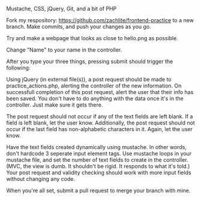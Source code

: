Mustache, CSS, jQuery, Git, and a bit of PHP

Fork my respository: https://github.com/zachlite/frontend-practice  to a new branch.  Make commits, and push your changes as you go.


Try and make a webpage that looks as close to hello.png as possible.

Change "Name" to your name in the controller.

After you type your three things, pressing submit should trigger the following:

Using jQuery (in external file(s)), a post request should be made to practice_actions.php, alerting the controller of the new information. On successfull completion of this post request, alert the user that their info has been saved.  You don't have to do anything with the data once it's in the controller.  Just make sure it gets there.


The post request should not occur if any of the text fields are left blank.  If a field is left blank, let the user know. Additionally, the post request should not occur if the last field has non-alphabetic characters in it.  Again, let the user know.


Have the text fields created dynamically using mustache.  In other words, don't hardcode 3 seperate input element tags.  Use mustache loops in your mustache file, and set the number of text fields to create in the controller. (MVC, the view is dumb.  It shouldn't be rigid.  It responds to what it's told.) Your post request and validity checking should work with more input fields without changing any code.


When you're all set, submit a pull request to merge your branch with mine.

